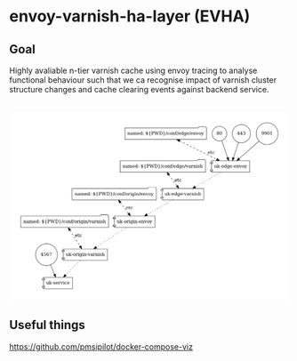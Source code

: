 # envoy-varnish-ha-layer (EVHA)

## Goal

Highly avaliable n-tier varnish cache using envoy tracing to analyse functional behaviour such that we ca recognise impact of varnish cluster structure changes and cache clearing events against backend service.

 ![alt](docker-compose.png)

## Useful things

https://github.com/pmsipilot/docker-compose-viz